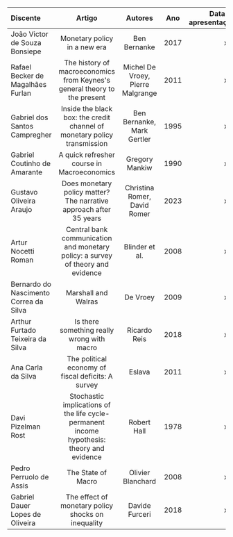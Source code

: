 | Discente | Artigo | Autores | Ano | Data de apresentação |
| :--- | :---: | :---: | :---: | ---: |
| João Victor de Souza Bonsiepe | Monetary policy in a new era | Ben Bernanke | 2017 | xxx |
| Rafael Becker de Magalhães Furlan | The history of macroeconomics from Keynes's general theory to the present | Michel De Vroey, Pierre Malgrange | 2011 | xxx |
| Gabriel dos Santos Campregher  | Inside the black box: the credit channel of monetary policy transmission | Ben Bernanke, Mark Gertler | 1995 | xxx |
| Gabriel Coutinho de Amarante | A quick refresher course in Macroeconomics | Gregory Mankiw | 1990 | xxx |
| Gustavo Oliveira Araujo | Does monetary policy matter? The narrative approach after 35 years | Christina Romer, David Romer | 2023 | xxx |
| Artur Nocetti Roman | Central bank communication and monetary policy: a survey of theory and evidence | Blinder et al. | 2008 | xxx |
| Bernardo do Nascimento Correa da Silva | Marshall and Walras | De Vroey | 2009 | xxx |
| Arthur Furtado Teixeira da Silva | Is there something really wrong with macro | Ricardo Reis | 2018 | xxx |
| Ana Carla da Silva | The political economy of fiscal deficits: A survey | Eslava | 2011 | xxx |
| Davi Pizelman Rost  | Stochastic implications of the life cycle-permanent income hypothesis: theory and evidence | Robert Hall | 1978 | xxx |
| Pedro Perruolo de Assis | The State of Macro | Olivier Blanchard | 2008 | xxx |
| Gabriel Dauer Lopes de Oliveira |  The effect of monetary policy shocks on inequality | Davide Furceri | 2018 | xxx |
